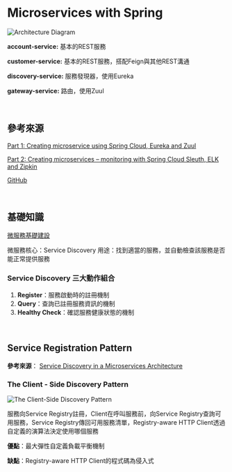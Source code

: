 # Microservices with Spring

![Architecture Diagram](https://github.com/HankLi0130/MicroservicesDemo/blob/master/diagram/architecture.png?raw=true)

**account-service:** 基本的REST服務

**customer-service:** 基本的REST服務，搭配Feign與其他REST溝通

**discovery-service:** 服務發現器，使用Eureka

**gateway-service:** 路由，使用Zuul

<br>

## 參考來源

[Part 1: Creating microservice using Spring Cloud, Eureka and Zuul](https://piotrminkowski.wordpress.com/2017/02/05/part-1-creating-microservice-using-spring-cloud-eureka-and-zuul/)

[Part 2: Creating microservices – monitoring with Spring Cloud Sleuth, ELK and Zipkin](https://piotrminkowski.wordpress.com/2017/04/05/part-2-creating-microservices-monitoring-with-spring-cloud-sleuth-elk-and-zipkin/)

[GitHub](https://github.com/piomin/sample-spring-microservices)

<br>

## 基礎知識

[微服務基礎建設](http://columns.chicken-house.net/2017/12/31/microservice9-servicediscovery/)

微服務核心：Service Discovery
用途：找到適當的服務，並自動檢查該服務是否能正常提供服務

### Service Discovery 三大動作組合

1. **Register**：服務啟動時的註冊機制
2. **Query**：查詢已註冊服務資訊的機制
3. **Healthy Check**：確認服務健康狀態的機制

<br>

## Service Registration Pattern

**參考來源**： [Service Discovery in a Microservices Architecture](https://www.nginx.com/blog/service-discovery-in-a-microservices-architecture/)

### The Client - Side Discovery Pattern

![The Client-Side Discovery Pattern](https://cdn-1.wp.nginx.com/wp-content/uploads/2016/04/Richardson-microservices-part4-2_client-side-pattern.png)

服務向Service Registry註冊，Client在呼叫服務前，向Service Registry查詢可用服務，Service Registry傳回可用服務清單，Registry-aware HTTP Client透過自定義的演算法決定使用哪個服務

**優點**：最大彈性自定義負載平衡機制

**缺點**：Registry-aware HTTP Client的程式碼為侵入式